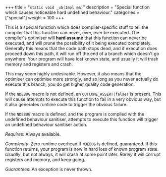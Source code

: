 +++
title = "`static void _ub(Impl &&)`"
description = "Special function which causes noticeable hard undefined behaviour."
categories = ["special"]
weight = 100
+++

This is a special function which does compiler-specific stuff to tell the compiler that this function can never, ever, ever be executed. The compiler's optimiser will **hard assume** that this function can never be executed, and will prune the possibility of it being executed completely. Generally this means that the code path stops dead, and if execution does proceed down this path, it will run off the end of a branch which doesn't go anywhere. Your program will have lost known state, and usually it will trash memory and registers and crash.

This may seem highly undesirable. However, it also means that the optimiser can optimise more strongly, and so long as you never actually do execute this branch, you do get higher quality code generation.

If the `NDEBUG` macro is not defined, an `OUTCOME_ASSERT(false)` is present. This will cause attempts to execute this function to fail in a very obvious way, but it also generates runtime code to trigger the obvious failure.

If the `NDEBUG` macro is defined, and the program is compiled with the undefined behaviour sanitiser, attempts to execute this function will trigger an undefined behaviour sanitiser action.

*Requires*: Always available.

*Complexity*: Zero runtime overhead if `NDEBUG` is defined, guaranteed. If this function returns, your program is now in hard loss of known program state. *Usually*, but not always, it will crash at some point later. *Rarely* it will corrupt registers and memory, and keep going.

*Guarantees*: An exception is never thrown.

